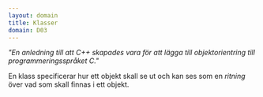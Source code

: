 ```yaml
---
layout: domain
title: Klasser
domain: D03
---
```


_"En anledning till att C++ skapades vara för att lägga till objektorientring till programmeringsspråket C."_

En klass specificerar hur ett objekt skall se ut och kan ses som en *ritning* över vad som skall finnas i ett objekt.